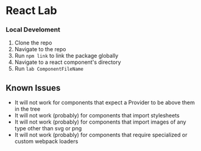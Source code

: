 # React Lab

### Local Develoment

1. Clone the repo
2. Navigate to the repo 
3. Run `npm link` to link the package globally
4. Navigate to a react component's directory 
5. Run `lab ComponentFileName`

## Known Issues

- It will not work for components that expect a Provider to be above them in the tree
- It will not work (probably) for components that import stylesheets
- It will not work (probably) for components that import images of any type other than svg or png
- It will not work (probably) for components that require specialized or custom webpack loaders

